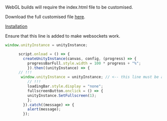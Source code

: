 WebGL builds will require the index.html file to be customised.

<!--Download the full customised file <a download="index.html" href="/custom/downloads/index.html" title="Custom HTML file">here</a>.--> 
Download the full customised file [here](/custom/downloads/index.html).


[Installation](https://github.com/liquiidio/UnityPluginSuiteGitbook/blob/anchorlinksharp/custom/downloads/index.html)


Ensure that this line is added to make websockets work.
```js
window.unityInstance = unityInstance;
```


```js
      script.onload = () => {
        createUnityInstance(canvas, config, (progress) => {
          progressBarFull.style.width = 100 * progress + "%";
          }).then((unityInstance) => {
	  // !!!
	   window.unityInstance = unityInstance; // <-- this line must be added to make websockets work!!!
          // !!!
          loadingBar.style.display = "none";
          fullscreenButton.onclick = () => {
          unityInstance.SetFullscreen(1);
          };
        }).catch((message) => {
          alert(message);
        });
```
